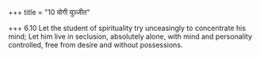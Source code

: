 +++
title = "10 योगी युञ्जीत"

+++
6.10 Let the student of spirituality try unceasingly to concentrate his
mind; Let him live in seclusion, absolutely alone, with mind and
personality controlled, free from desire and without possessions.
